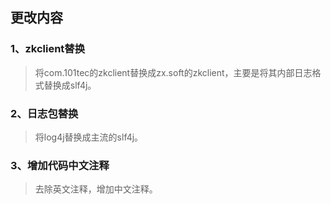 
## 更改内容

### 1、zkclient替换

> 将com.101tec的zkclient替换成zx.soft的zkclient，主要是将其内部日志格式替换成slf4j。

### 2、日志包替换

> 将log4j替换成主流的slf4j。

### 3、增加代码中文注释

> 去除英文注释，增加中文注释。